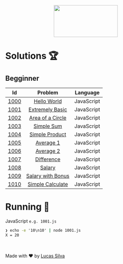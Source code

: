 <p align="center">
  <img width="200" height="100" src="https://resources.beecrowd.com.br/judge/img/5.0/logo-beecrowd.png?1635097036">
</p>

# Solutions 🏆

## Begginner

| Id |               Problem           |                                                  Language                              |
|:--:|:----------------------------------------:|:-----------------------------------------------------------------------------:|
|[1000](./01_BEGINNER/JavaScript/1000.js)|[Hello World](https://www.beecrowd.com.br/judge/en/problems/view/1001)|JavaScript|
|[1001](./01_BEGINNER/JavaScript/1001.js)|[Extremely Basic](https://www.beecrowd.com.br/judge/en/problems/view/1001)|JavaScript|
|[1002](./01_BEGINNER/JavaScript/1002.js)|[Area of a Circle](https://www.beecrowd.com.br/judge/en/problems/view/1002)|JavaScript|
|[1003](./01_BEGINNER/JavaScript/1003.js)|[Simple Sum](https://www.beecrowd.com.br/judge/en/problems/view/1003)|JavaScript|
|[1004](./01_BEGINNER/JavaScript/1004.js)|[Simple Product](https://www.beecrowd.com.br/judge/en/problems/view/1004)|JavaScript|
|[1005](./01_BEGINNER/JavaScript/1005.js)|[Average 1](https://www.beecrowd.com.br/judge/en/problems/view/1005)|JavaScript|
|[1006](./01_BEGINNER/JavaScript/1006.js)|[Average 2](https://www.beecrowd.com.br/judge/en/problems/view/1006)|JavaScript|
|[1007](./01_BEGINNER/JavaScript/1007.js)|[Difference](https://www.beecrowd.com.br/judge/en/problems/view/1007)|JavaScript|
|[1008](./01_BEGINNER/JavaScript/1008.js)|[Salary](https://www.beecrowd.com.br/judge/en/problems/view/1008)|JavaScript|
|[1009](./01_BEGINNER/JavaScript/1009.js)|[Salary with Bonus](https://www.beecrowd.com.br/judge/en/problems/view/1009)|JavaScript|
|[1010](./01_BEGINNER/JavaScript/1010.js)|[Simple Calculate](https://www.beecrowd.com.br/judge/en/problems/view/1010)|JavaScript|

# Running 🏃

JavaScript `e.g. 1001.js`
```cmd
❯ echo -e '10\n10' | node 1001.js
X = 20
```

<br><br>
Made with :heart: by <a href="https://github.com/lucasluizss" target="_blank">Lucas Silva</a>